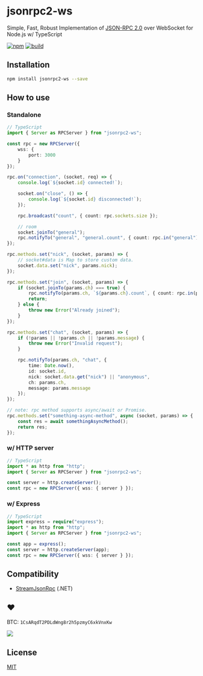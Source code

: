 # jsonrpc2-ws

Simple, Fast, Robust Implementation of [JSON-RPC 2.0](https://www.jsonrpc.org/specification) over WebSocket for Node.js w/ TypeScript

[![npm][npm-img]][npm-url]
[![build][travis-img]][travis-url]

## Installation

```sh
npm install jsonrpc2-ws --save
```

## How to use

### Standalone

```ts
// TypeScript
import { Server as RPCServer } from "jsonrpc2-ws";

const rpc = new RPCServer({
    wss: {
        port: 3000
    }
});

rpc.on("connection", (socket, req) => {
    console.log(`${socket.id} connected!`);

    socket.on("close", () => {
        console.log(`${socket.id} disconnected!`);
    });

    rpc.broadcast("count", { count: rpc.sockets.size });

    // room
    socket.joinTo("general");
    rpc.notifyTo("general", "general.count", { count: rpc.in("general").size });
});

rpc.methods.set("nick", (socket, params) => {
    // socket#data is Map to store custom data.
    socket.data.set("nick", params.nick);
});

rpc.methods.set("join", (socket, params) => {
    if (socket.joinTo(params.ch) === true) {
        rpc.notifyTo(params.ch, `${params.ch}.count`, { count: rpc.in(params.ch).size });
        return;
    } else {
        throw new Error("Already joined");
    }
});

rpc.methods.set("chat", (socket, params) => {
    if (!params || !params.ch || !params.message) {
        throw new Error("Invalid request");
    }

    rpc.notifyTo(params.ch, "chat", {
        time: Date.now(),
        id: socket.id,
        nick: socket.data.get("nick") || "anonymous",
        ch: params.ch,
        message: params.message
    });
});

// note: rpc method supports async/await or Promise.
rpc.methods.set("something-async-method", async (socket, params) => {
    const res = await somethingAsyncMethod();
    return res;
});
```

### w/ HTTP server

```ts
// TypeScript
import * as http from "http";
import { Server as RPCServer } from "jsonrpc2-ws";

const server = http.createServer();
const rpc = new RPCServer({ wss: { server } });
```

### w/ Express

```ts
// TypeScript
import express = require("express");
import * as http from "http";
import { Server as RPCServer } from "jsonrpc2-ws";

const app = express();
const server = http.createServer(app);
const rpc = new RPCServer({ wss: { server } });
```

## Compatibility

- [StreamJsonRpc](https://github.com/microsoft/vs-streamjsonrpc) (.NET)

## :heart:

BTC: `1CsARqdT2PDLdWng8r2h5pzmyC6xkVnxKw`

![](https://chart.googleapis.com/chart?chs=150x150&cht=qr&chl=1CsARqdT2PDLdWng8r2h5pzmyC6xkVnxKw)

## License

[MIT](LICENSE)

[npm-img]: https://img.shields.io/npm/v/jsonrpc2-ws.svg
[npm-url]: https://www.npmjs.com/package/jsonrpc2-ws
[travis-img]: https://img.shields.io/travis/kanreisa/jsonrpc2-ws.svg
[travis-url]: https://travis-ci.org/kanreisa/jsonrpc2-ws
